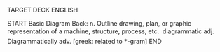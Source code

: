 TARGET DECK
ENGLISH

START
Basic
Diagram
Back: n. Outline drawing, plan, or graphic representation of a machine, structure, process, etc.  diagrammatic adj. Diagrammatically adv. [greek: related to *-gram]
END
